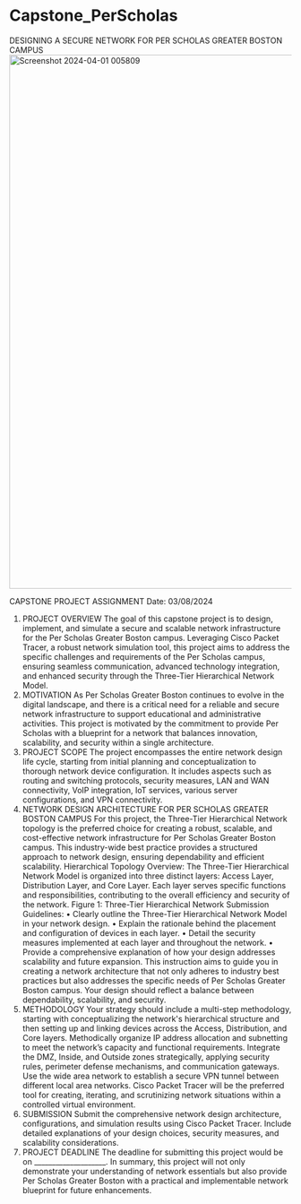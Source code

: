 # Capstone_PerScholas
DESIGNING A SECURE NETWORK FOR PER SCHOLAS GREATER BOSTON CAMPUS
<img width="953" alt="Screenshot 2024-04-01 005809" src="https://github.com/ilgar999/Capstone_PerScholas/assets/74115883/e09f187a-6dd7-4cac-83ba-19e01bfa9514">

CAPSTONE PROJECT ASSIGNMENT
Date: 03/08/2024
1. PROJECT OVERVIEW
The goal of this capstone project is to design, implement, and simulate a secure and scalable network infrastructure for the Per Scholas Greater Boston campus. Leveraging Cisco Packet Tracer, a robust network simulation tool, this project aims to address the specific challenges and requirements of the Per Scholas campus, ensuring seamless communication, advanced technology integration, and enhanced security through the Three-Tier Hierarchical Network Model.
2. MOTIVATION
As Per Scholas Greater Boston continues to evolve in the digital landscape, and there is a critical need for a reliable and secure network infrastructure to support educational and administrative activities. This project is motivated by the commitment to provide Per Scholas with a blueprint for a network that balances innovation, scalability, and security within a single architecture.
3. PROJECT SCOPE
The project encompasses the entire network design life cycle, starting from initial planning and conceptualization to thorough network device configuration. It includes aspects such as routing and switching protocols, security measures, LAN and WAN connectivity, VoIP integration, IoT services, various server configurations, and VPN connectivity.
4. NETWORK DESIGN ARCHITECTURE FOR PER SCHOLAS GREATER BOSTON CAMPUS
For this project, the Three-Tier Hierarchical Network topology is the preferred choice for creating a robust, scalable, and cost-effective network infrastructure for Per Scholas Greater Boston campus. This industry-wide best practice provides a structured approach to network design, ensuring dependability and efficient scalability.
Hierarchical Topology Overview:
The Three-Tier Hierarchical Network Model is organized into three distinct layers: Access Layer, Distribution Layer, and Core Layer. Each layer serves specific functions and responsibilities, contributing to the overall efficiency and security of the network.
Figure 1: Three-Tier Hierarchical Network
Submission Guidelines:
• Clearly outline the Three-Tier Hierarchical Network Model in your network design.
• Explain the rationale behind the placement and configuration of devices in each layer.
• Detail the security measures implemented at each layer and throughout the network.
• Provide a comprehensive explanation of how your design addresses scalability and future expansion.
This instruction aims to guide you in creating a network architecture that not only adheres to industry best practices but also addresses the specific needs of Per Scholas Greater Boston campus. Your design should reflect a balance between dependability, scalability, and security.
5. METHODOLOGY
Your strategy should include a multi-step methodology, starting with conceptualizing the network's hierarchical structure and then setting up and linking devices across the Access, Distribution, and Core layers. Methodically organize IP address allocation and subnetting to meet the network’s capacity and functional requirements. Integrate the DMZ, Inside, and Outside zones strategically, applying security rules, perimeter defense mechanisms, and communication gateways.
Use the wide area network to establish a secure VPN tunnel between different local area networks. Cisco Packet Tracer will be the preferred tool for creating, iterating, and scrutinizing network situations within a controlled virtual environment.
6. SUBMISSION
Submit the comprehensive network design architecture, configurations, and simulation results using Cisco Packet Tracer. Include detailed explanations of your design choices, security measures, and scalability considerations.
7. PROJECT DEADLINE
The deadline for submitting this project would be on ____________________.
In summary, this project will not only demonstrate your understanding of network essentials but also provide Per Scholas Greater Boston with a practical and implementable network blueprint for future enhancements.

